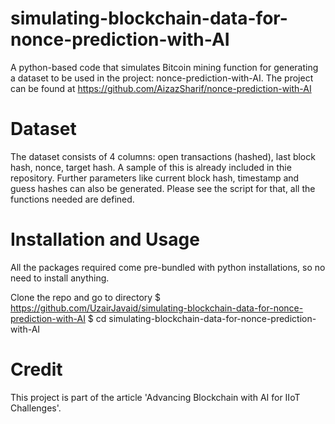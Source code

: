 # simulating-blockchain-data-for-nonce-prediction-with-AI
A python-based code that simulates Bitcoin mining function for generating a dataset to be used in the project: nonce-prediction-with-AI. The project can be found at https://github.com/AizazSharif/nonce-prediction-with-AI

# Dataset
The dataset consists of 4 columns: open transactions (hashed), last block hash, nonce, target hash. A sample of this is already included in thie repository.
Further parameters like current block hash, timestamp and guess hashes can also be generated. Please see the script for that, all the functions needed are defined. 

# Installation and Usage
All the packages required come pre-bundled with python installations, so no need to install anything.

Clone the repo and go to directory
$ https://github.com/UzairJavaid/simulating-blockchain-data-for-nonce-prediction-with-AI
$ cd simulating-blockchain-data-for-nonce-prediction-with-AI

# Credit
This project is part of the article 'Advancing Blockchain with AI for IIoT Challenges'.
